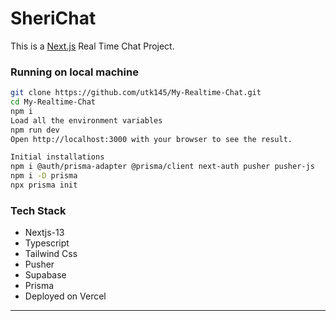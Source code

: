 # SheriChat

This is a [Next.js](https://nextjs.org/) Real Time Chat Project.

### Running on local machine
```bash
git clone https://github.com/utk145/My-Realtime-Chat.git
cd My-Realtime-Chat
npm i
Load all the environment variables
npm run dev
Open http://localhost:3000 with your browser to see the result.
```


```bash
Initial installations
npm i @auth/prisma-adapter @prisma/client next-auth pusher pusher-js
npm i -D prisma
npx prisma init
```

### Tech Stack
- Nextjs-13
- Typescript
- Tailwind Css
- Pusher
- Supabase
- Prisma
- Deployed on Vercel

---



